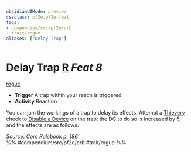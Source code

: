```yaml
---
obsidianUIMode: preview
cssclass: pf2e,pf2e-feat
tags:
- compendium/src/pf2e/crb
- trait/rogue
aliases: ["Delay Trap"]
---
```

# Delay Trap  [R](rules/core-rulebook/chapter-9-playing-the-game.md#Actions "Reaction") *Feat 8*  
[rogue](rules/traits/rogue.md "Rogue Class Trait")  

- **Trigger** A trap within your reach is triggered.
- **Activity** Reaction

You can jam the workings of a trap to delay its effects. Attempt a [Thievery](compendium/skills.md#Thievery) check to [Disable a Device](rules/actions/disable-a-device.md) on the trap; the DC to do so is increased by 5, and the effects are as follows.

*Source: Core Rulebook p. 186*  
%% #compendium/src/pf2e/crb #trait/rogue %%